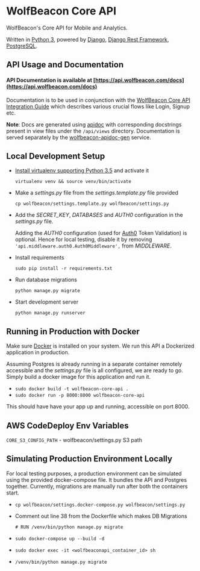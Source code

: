 # WolfBeacon Core API

WolfBeacon's Core API for Mobile and Analytics.

Written in [Python 3](https://www.python.org/downloads/release/python-352/), powered by [Django](https://www.djangoproject.com/), [Django Rest Framework](http://www.django-rest-framework.org/), [PostgreSQL](https://www.postgresql.org/).

## API Usage and Documentation

#### API Documentation is available at [https://api.wolfbeacon.com/docs](https://api.wolfbeacon.com/docs)

Documentation is to be used in conjunction with the [WolfBeacon Core API Integration Guide](https://wolfbeacon.atlassian.net/wiki/spaces/WG/pages/283181225/WolfBeacon+API+Integration) which describes various crucial flows like Login, Signup etc.

**Note**: Docs are generated using [apidoc](http://apidocjs.com/) with corresponding docstrings present in view files under the `/api/views` directory. Documentation is served separately by the [wolfbeacon-apidoc-gen](https://github.com/wolfbeacon/wolfbeacon-apidoc-gen) service.

## Local Development Setup

* [Install virtualenv supporting Python 3.5](https://stackoverflow.com/questions/29934032/virtualenv-python-3-ubuntu-14-04-64-bit) and activate it

  `virtualenv venv && source venv/bin/activate`
* Make a *settings.py* file from the *settings.template.py* file provided

  `cp wolfbeacon/settings.template.py wolfbeacon/settings.py`

* Add the *SECRET_KEY*, *DATABASES* and *AUTH0* configuration in the *settings.py* file.

  Adding the *AUTH0* configuration (used for [Auth0](https://auth0.com) Token Validation) is optional. Hence for local testing, disable it by removing `'api.middleware.auth0.Auth0Middleware',` from *MIDDLEWARE*.

* Install requirements

  `sudo pip install -r requirements.txt`

* Run database migrations

  `python manage.py migrate`

* Start development server

  `python manage.py runserver`


## Running in Production with Docker

Make sure [Docker](https://docs.docker.com/engine/installation/) is installed on your system. We run this API a Dockerized application in production.

Assuming Postgres is already running in a separate container remotely accessible and the *settings.py* file is all configured, we are ready to go. Simply build a docker image for this application and run it.

* `sudo docker build -t wolfbeacon-core-api .`
* `sudo docker run -p 8000:8000 wolfbeacon-core-api`

This should have have your app up and running, accessible on port 8000.

## AWS CodeDeploy Env Variables

`CORE_S3_CONFIG_PATH` - wolfbeacon/settings.py S3 path

## Simulating Production Environment Locally

For local testing purposes, a production environment can be simulated using the provided docker-compose file. It bundles the API and Postgres together. Currently, migrations are manually run after both the containers start.

* `cp wolfbeacon/settings.docker-compose.py wolfbeacon/settings.py`

* Comment out line 38 from the Dockerfile which makes DB Migrations

  `# RUN /venv/bin/python manage.py migrate`

* `sudo docker-compose up --build -d`

* `sudo docker exec -it <wolfbeaconapi_container_id> sh`

* `/venv/bin/python manage.py migrate`

